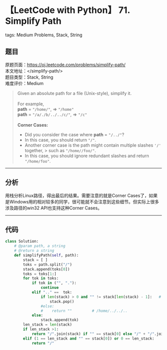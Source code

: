 # 【LeetCode with Python】 71. Simplify Path
tags: Medium Problems, Stack, String

## 题目
原题页面：<https://oj.leetcode.com/problems/simplify-path/><br/>
本文地址：<<leetcode-with-python-domain>/simplify-path/><br/>
题目类型：Stack, String<br/>
难度评价：Medium<br/>

> Given an absolute path for a file (Unix-style), simplify it.<br/>
><br/>
> For example,<br/>
> **path** = `"/home/"`, => `"/home"`<br/>
> **path** = `"/a/./b/../../c/"`, => `"/c"`<br/>
><br/>
> **Corner Cases:**<br/>
> * Did you consider the case where **path** = `"/../"`?<br/>
> * In this case, you should return `"/"`.<br/>
> * Another corner case is the path might contain multiple slashes `'/'` together, > such as `"/home//foo/"`.<br/>
> * In this case, you should ignore redundant slashes and return `"/home/foo"`.<br/>

<!-- more -->

---
## 分析
用栈分析Linux路径，得出最后的结果。需要注意的就是Corner Cases了，如果是Windows用的相对较多的同学，很可能就不会注意到这些细节。但实际上很多涉及路径的win32 API也支持这种Corner Cases。<br/>

---
## 代码
``` python
class Solution:
    # @param path, a string
    # @return a string
    def simplifyPath(self, path):
        stack = [ ]
        toks = path.split("/")
        stack.append(toks[0])
        toks = toks[1:]
        for tok in toks:
            if tok in ("", "."):
                continue
            elif ".." ==  tok:
                if len(stack) > 0 and "" != stack[len(stack) - 1]:   # root / should not be poped to distinguish abs path and rel path
                    stack.pop()
                #else:
                #    return ""         # /home/../../..
            else:
                stack.append(tok)
        len_stack = len(stack)
        if len_stack >1:
            return "/".join(stack) if "" == stack[0] else "/" + "/".join(stack)
        elif (1 == len_stack and "" == stack[0]) or 0 == len_stack:
            return "/"
```
